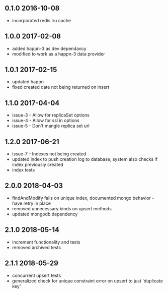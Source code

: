 0.1.0 2016-10-08
----------------
- incorporated redis lru cache

1.0.0 2017-02-08
----------------
- added happn-3 as dev dependancy
- modified to work as a happn-3 data provider

1.0.1 2017-02-15
----------------
- updated happn
- fixed created date not being returned on insert

1.1.0 2017-04-04
----------------
- issue-3 - Allow for replicaSet options
- issue-4 - Allow for ssl in options
- issue-5 - Don't mangle replica set url

1.2.0 2017-06-21
----------------
- issue-7 - Indexes not being created
- updated index to push creation log to database, system also checks if index previously created
- index tests

2.0.0 2018-04-03
----------------
- findAndModify fails on unique index, documented mongo behavior - have retry in place
- removed unnecessary binds on upsert methods
- updated mongodb dependency

2.1.0 2018-05-14
----------------
- increment functionality and tests
- removed archived tests

2.1.1 2018-05-29
----------------
- concurrent upsert tests
- generalized check for unique constraint error on upsert to just 'duplicate key'
